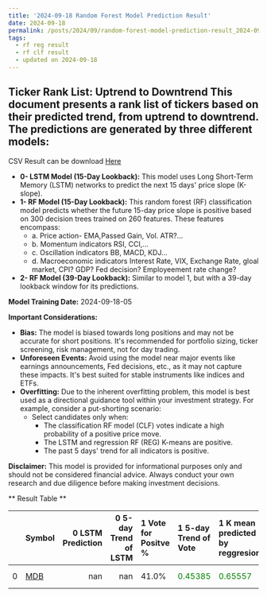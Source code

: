 ```yaml
---
title: '2024-09-18 Random Forest Model Prediction Result'
date: 2024-09-18
permalink: /posts/2024/09/random-forest-model-prediction-result_2024-09-18_05/
tags:
  - rf reg result
  - rf clf result
  - updated on 2024-09-18
---
```

## Ticker Rank List: Uptrend to Downtrend This document presents a rank list of tickers based on their predicted trend, from uptrend to downtrend. The predictions are generated by three different models:
 CSV Result can be download [ Here ](https://cliffordhu.github.io/images/2024-09-18-random-forest-model-prediction-result_2024-09-18_05.csv) 

* **0- LSTM Model (15-Day Lookback):** This model uses Long Short-Term Memory (LSTM) networks to predict the next 15 days' price slope (K-slope). 
* **1- RF Model (15-Day Lookback):** This random forest (RF) classification model predicts whether the future 15-day price slope is positive based on 300 decision trees trained on 260 features. These features encompass: 
     * a. Price action- EMA,Passed Gain, Vol. ATR?...  
     * b. Momentum indicators  RSI, CCI,...  
     * c. Oscillation indicators  BB, MACD, KDJ... 
     * d. Macroeconomic indicators Interest Rate, VIX, Exchange Rate, gloal market, CPI? GDP? Fed decision? Employeement rate change? 
 * **2- RF Model (39-Day Lookback):** Similar to model 1, but with a 39-day lookback window for its predictions. 

 **Model Training Date:** 2024-09-18-05 
 
 **Important Considerations:** 
 
 * **Bias:** The model is biased towards long positions and may not be accurate for short positions. It's recommended for portfolio sizing, ticker screening, risk management, not for day trading.
 * **Unforeseen Events:** Avoid using the model near major events like earnings announcements, Fed decisions, etc., as it may not capture these impacts. It's best suited for stable instruments like indices and ETFs.
 * **Overfitting:** Due to the inherent overfitting problem, this model is best used as a directional guidance tool within your investment strategy. For example, consider a put-shorting scenario:
     * Select candidates only when: 
         * The classification RF model (CLF) votes indicate a high probability of a positive price move.
         * The LSTM and regression RF (REG) K-means are positive. 
         * The past 5 days' trend for all indicators is positive. 
 
 **Disclaimer:** This model is provided for informational purposes only and should not be considered financial advice. Always conduct your own research and due diligence before making investment decisions.



** Result Table **

</details>

|    | Symbol                                                |   0 LSTM Prediction |   0 5-day Trend of LSTM | 1 Vote for Positve %   | 1 5-day Trend of Vote                        | 1 K mean predicted by reggresion             | 1 5-day Trend of K mean                      | 2 Vote for Positve %   | 2 5-day Trend of Vote                        | 2 K mean predicted by reggresion             | 2 5-day Trend of K mean                      |   3 LDA Gain Loss dB |    Total | Sector                 |   Rank |   Rank Percent |
|---:|:------------------------------------------------------|--------------------:|------------------------:|:-----------------------|:---------------------------------------------|:---------------------------------------------|:---------------------------------------------|:-----------------------|:---------------------------------------------|:---------------------------------------------|:---------------------------------------------|---------------------:|---------:|:-----------------------|-------:|---------------:|
|  0 | [MDB](https://finance.yahoo.com/quote/MDB/financials) |                 nan |                     nan | 41.0%                  | <span style="color: green;"> 0.45385 </span> | <span style="color: green;"> 0.65557 </span> | <span style="color: green;"> 0.10484 </span> | 47.0%                  | <span style="color: green;"> 0.64544 </span> | <span style="color: green;"> 0.52554 </span> | <span style="color: green;"> 0.11251 </span> |             -9.21895 | -10.4087 | Information Technology |      1 |              0 |
 </details>

